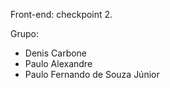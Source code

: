 Front-end: checkpoint 2.

Grupo:
- Denis Carbone
- Paulo Alexandre
- Paulo Fernando de Souza Júnior
